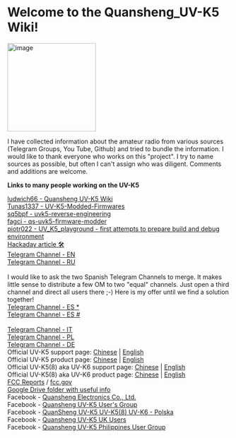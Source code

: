 # Welcome to the Quansheng_UV-K5 Wiki!

<img width="200" alt="image" src="https://github.com/ludwich66/Quansheng_UV-K5_Wiki/assets/12202733/19823838-7a3f-4ba4-b943-df7f01d16527">

I have collected information about the amateur radio from various sources (Telegram Groups, You Tube, Github) and tried to bundle the information.
I would like to thank everyone who works on this "project".
I try to name sources as possible, but often I can't assign who was diligent. Comments and additions are welcome.

**Links to many people working on the UV-K5**

[ludwich66 - Quansheng UV-K5 Wiki](https://github.com/ludwich66/Quansheng_UV-K5_Wiki/wiki)<br>
[Tunas1337 - UV-K5-Modded-Firmwares](https://github.com/Tunas1337/UV-K5-Modded-Firmwares)<br>
[sq5bpf - uvk5-reverse-engineering](https://github.com/sq5bpf/uvk5-reverse-engineering)<br>
[fagci - qs-uvk5-firmware-modder](https://github.com/fagci/qs-uvk5-firmware-modder)<br>
[piotr022 - UV_K5_playground - first attempts to prepare build and debug environment](https://github.com/piotr022/UV_K5_playground)<br>
[Hackaday article 🛠](https://hackaday.com/2023/06/23/easy-modifications-for-inexpensive-radios/)<br>
[Telegram Channel - EN](https://t.me/quansheng_uvk5_en)<br>
[Telegram Channel - RU](https://t.me/uv_k5)<br><br>
I would like to ask the two Spanish Telegram Channels to merge.
It makes little sense to distribute a few OM to two "equal" channels.
Just open a third channel and direct all users there ;-)
Here is my offer until we find a solution together!<br>
[Telegram Channel - ES *](https://t.me/QuanShengES)<br>
[Telegram Channel - ES #](https://t.me/Quansenguvk5)<br>
<br>
[Telegram Channel - IT](https://t.me/+W31XPFpurWk0NzM0)<br>
[Telegram Channel - PL](https://t.me/uvk5_pl)<br>
[Telegram Channel - DE](https://t.me/quanshenguv5kde)<br>
Official UV-K5 support page: [Chinese](http://qsfj.com/support/downloads/3002) | [English](http://en.qsfj.com/support/downloads/3002)<br>
Official UV-K5 product page: [Chinese](http://qsfj.com/products/3002) | [English](http://en.qsfj.com/products/3002)<br>
Official UV-K5(8) aka UV-K6 support page: [Chinese](http://qsfj.com/support/downloads/3268) | [English](http://en.qsfj.com/support/downloads/3268)<br>
Official UV-K5(8) aka UV-K6 product page: [Chinese](http://qsfj.com/products/3268) | [English](http://en.qsfj.com/products/3268)<br>
[FCC Reports](https://fcc.id/XBPUV-K5) / [fcc.gov](https://apps.fcc.gov/oetcf/eas/reports/ViewExhibitReport.cfm?<br>mode=Exhibits&RequestTimeout=500&calledFromFrame=Y&application_id=8sqkxgC%2F1cYNHF0lGkSAwA%3D%3D&fcc_id=XBPUV-K5)<br>
[Google Drive folder with useful info](https://drive.google.com/drive/folders/1NmcPb5yl5jnz7uWBO-c4B89XYL5AZeHw)<br>
Facebook - [Quansheng Electronics Co., Ltd.](https://www.facebook.com/QuanshengRadios/)<br>
Facebook - [Quansheng UV-K5 User's Group](https://www.facebook.com/groups/229333669483573/)<br>
Facebook - [QuanSheng UV-K5 UV-K5(8) UV-K6 - Polska](https://www.facebook.com/groups/205485455659292/)<br>
Facebook - [Quansheng UV-K5 UK Users](https://www.facebook.com/groups/2291286734508728/)<br>
Facebook - [Quansheng UV-K5 Philippines User Group](https://www.facebook.com/groups/678587170703812/)<br>
